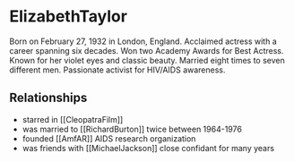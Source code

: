 # ElizabethTaylor

Born on February 27, 1932 in London, England.
Acclaimed actress with a career spanning six decades.
Won two Academy Awards for Best Actress.
Known for her violet eyes and classic beauty.
Married eight times to seven different men.
Passionate activist for HIV/AIDS awareness.

## Relationships
- starred in [[CleopatraFilm]]
- was married to [[RichardBurton]] twice between 1964-1976
- founded [[AmfAR]] AIDS research organization
- was friends with [[MichaelJackson]] close confidant for many years